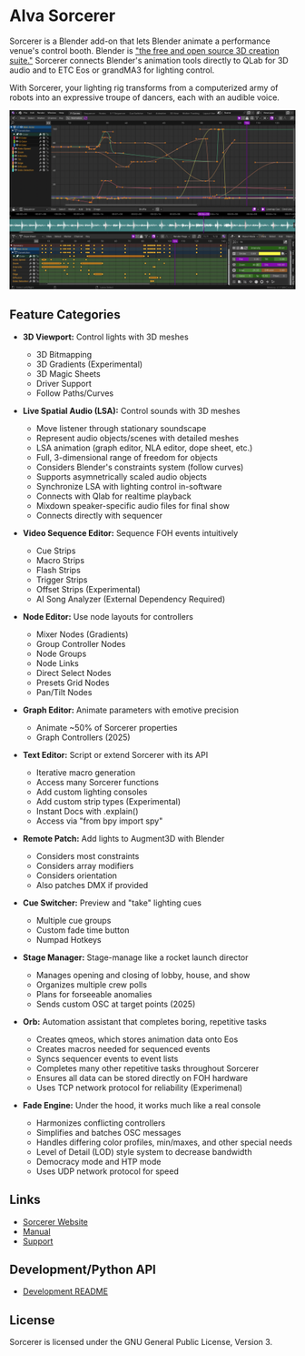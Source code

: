<!--
Following Blender's lead on this, keeping this short and concise. Seems like a good idea
since this way, we can put all the efforts towards one place, the main website. Previously,
there were issues where the website would be up to date, but this readme was very
different and old, or the other way around. This way there is only one primary communicator 
to maintain.

EDIT; Eh, can probably add a more complete feature list. Not well-known enough to forgo.
-->

Alva Sorcerer
==============
Sorcerer is a Blender add-on that lets Blender animate a performance venue's control booth. Blender is ["the free and open source 3D creation suite."](https://projects.blender.org/blender/blender/) Sorcerer connects Blender's animation tools directly to QLab for 3D audio and to ETC Eos or grandMA3 for lighting control.

With Sorcerer, your lighting rig transforms from a computerized army of robots into an expressive troupe of dancers, each with an audible voice.

![Alva Sorcerer/Blender](images/alva_sorcerer_fcurves.png)

Feature Categories
-------------------
- **3D Viewport:** Control lights with 3D meshes
    - 3D Bitmapping
    - 3D Gradients (Experimental)
    - 3D Magic Sheets
    - Driver Support
    - Follow Paths/Curves
 
- **Live Spatial Audio (LSA):** Control sounds with 3D meshes
    - Move listener through stationary soundscape
    - Represent audio objects/scenes with detailed meshes
    - LSA animation (graph editor, NLA editor, dope sheet, etc.)
    - Full, 3-dimensional range of freedom for objects
    - Considers Blender's constraints system (follow curves)
    - Supports asymnetrically scaled audio objects
    - Synchronize LSA with lighting control in-software
    - Connects with Qlab for realtime playback
    - Mixdown speaker-specific audio files for final show
    - Connects directly with sequencer
      
- **Video Sequence Editor:** Sequence FOH events intuitively
    - Cue Strips
    - Macro Strips
    - Flash Strips
    - Trigger Strips
    - Offset Strips (Experimental)
    - AI Song Analyzer (External Dependency Required)
      
- **Node Editor:** Use node layouts for controllers
    - Mixer Nodes (Gradients)
    - Group Controller Nodes
    - Node Groups
    - Node Links
    - Direct Select Nodes
    - Presets Grid Nodes
    - Pan/Tilt Nodes
      
- **Graph Editor:** Animate parameters with emotive precision
    - Animate ~50% of Sorcerer properties
    - Graph Controllers (2025)
      
- **Text Editor:** Script or extend Sorcerer with its API
    - Iterative macro generation
    - Access many Sorcerer functions
    - Add custom lighting consoles
    - Add custom strip types (Experimental)
    - Instant Docs with .explain()
    - Access via "from bpy import spy"
      
- **Remote Patch:** Add lights to Augment3D with Blender
    - Considers most constraints
    - Considers array modifiers
    - Considers orientation
    - Also patches DMX if provided
      
- **Cue Switcher:** Preview and "take" lighting cues
    - Multiple cue groups
    - Custom fade time button
    - Numpad Hotkeys
      
- **Stage Manager:** Stage-manage like a rocket launch director
    - Manages opening and closing of lobby, house, and show
    - Organizes multiple crew polls
    - Plans for forseeable anomalies
    - Sends custom OSC at target points (2025)
 
- **Orb:** Automation assistant that completes boring, repetitive tasks
    - Creates qmeos, which stores animation data onto Eos
    - Creates macros needed for sequenced events
    - Syncs sequencer events to event lists
    - Completes many other repetitive tasks throughout Sorcerer
    - Ensures all data can be stored directly on FOH hardware
    - Uses TCP network protocol for reliability (Experimenal)
      
- **Fade Engine:** Under the hood, it works much like a real console
    - Harmonizes conflicting controllers
    - Simplifies and batches OSC messages
    - Handles differing color profiles, min/maxes, and other special needs
    - Level of Detail (LOD) style system to decrease bandwidth
    - Democracy mode and HTP mode
    - Uses UDP network protocol for speed
       

Links
-----
- [Sorcerer Website](https://sorcerer.alvatheaters.com/)
- [Manual](https://alva-sorcerer.readthedocs.io/en/latest/index.html#)
- [Support](https://sorcerer.alvatheaters.com/support)

Development/Python API
-----------------------
- [Development README](https://github.com/Alva-Theaters/Sorcerer/blob/main/maintenance/DEVELOPERS.md)

License
-------
Sorcerer is licensed under the GNU General Public License, Version 3.